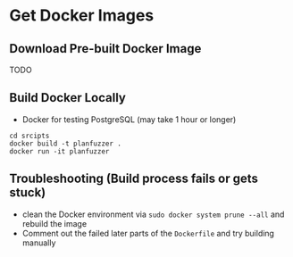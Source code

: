 # Get Docker Images

## Download Pre-built Docker Image
TODO


## Build Docker Locally
- Docker for testing PostgreSQL (may take 1 hour or longer)
``` shell
cd srcipts
docker build -t planfuzzer .
docker run -it planfuzzer
```

## Troubleshooting (Build process fails or gets stuck)
- clean the Docker environment via `sudo docker system prune --all` and rebuild the image
- Comment out the failed later parts of the `Dockerfile` and try building manually
